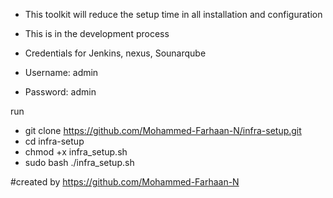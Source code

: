 * This toolkit will reduce the setup time in all installation and configuration 

* This is in the development process

* Credentials for Jenkins, nexus, Sounarqube
* Username: admin 
* Password: admin

run 

* git clone https://github.com/Mohammed-Farhaan-N/infra-setup.git
* cd infra-setup
* chmod +x infra_setup.sh
* sudo bash ./infra_setup.sh


#created by https://github.com/Mohammed-Farhaan-N
